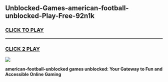 
## Unblocked-Games-american-football-unblocked-Play-Free-92n1k
<h3>
<a href="https://premium76.site?title=american-football-unblocked&ref=12A">CLICK TO PLAY</a></h3>
<hr>

<h3>
<a href="https://premium76.site?title=american-football-unblocked&ref=12A">CLICK 2 PLAY</a>
  
</h3>

<a href="https://premium76.site?title=american-football-unblocked&ref=12A"><img src="https://clearcache.store/games.png"></a>


**american-football-unblocked games unblocked: Your Gateway to Fun and Accessible Online Gaming**
